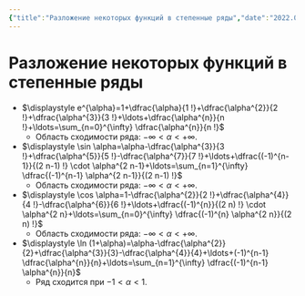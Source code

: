```yaml
---
{"title":"Разложение некоторых функций в степенные ряды","date":"2022.05.24","time":"18:59","aliases":[],"tags":["математика","ммпэд"],"dg-publish":true,"permalink":"/7-radio-engineering/razlozhenie-nekotoryh-funkczij-v-stepennye-ryady/","dgPassFrontmatter":true}
---
```



# Разложение некоторых функций в степенные ряды

- $\displaystyle e^{\alpha}=1+\dfrac{\alpha}{1 !}+\dfrac{\alpha^{2}}{2 !}+\dfrac{\alpha^{3}}{3 !}+\ldots+\dfrac{\alpha^{n}}{n !}+\ldots=\sum_{n=0}^{\infty} \dfrac{\alpha^{n}}{n !}$
	- Область сходимости ряда: $-\infty<\alpha<+\infty$.
- $\displaystyle \sin \alpha=\alpha-\dfrac{\alpha^{3}}{3 !}+\dfrac{\alpha^{5}}{5 !}-\dfrac{\alpha^{7}}{7 !}+\ldots+\dfrac{(-1)^{n-1}}{(2 n-1) !} \cdot \alpha^{2 n-1}+\ldots=\sum_{n=1}^{\infty} \dfrac{(-1)^{n-1} \alpha^{2 n-1}}{(2 n-1) !}$
	- Область сходимости ряда: $-\infty<\alpha<+\infty$.
- $\displaystyle \cos \alpha=1-\dfrac{\alpha^{2}}{2 !}+\dfrac{\alpha^{4}}{4 !}-\dfrac{\alpha^{6}}{6 !}+\ldots+\dfrac{(-1)^{n}}{(2 n) !} \cdot \alpha^{2 n}+\ldots=\sum_{n=0}^{\infty} \dfrac{(-1)^{n} \alpha^{2 n}}{(2 n) !}$
	- Область сходимости ряда: $-\infty<\alpha<+\infty$.
- $\displaystyle \ln (1+\alpha)=\alpha-\dfrac{\alpha^{2}}{2}+\dfrac{\alpha^{3}}{3}-\dfrac{\alpha^{4}}{4}+\ldots+(-1)^{n-1} \dfrac{\alpha^{n}}{n}+\ldots=\sum_{n=1}^{\infty} \dfrac{(-1)^{n-1} \alpha^{n}}{n}$
	- Ряд сходится при $-1<\alpha<1$.

